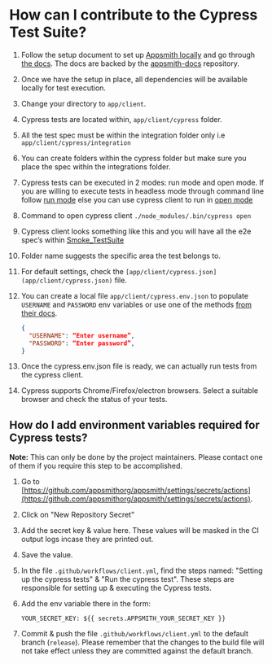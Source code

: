 # How can I contribute to the Cypress Test Suite?

1. Follow the setup document to set up [Appsmith locally](contributions/ClientSetup.md) and go through [the docs](https://docs.appsmith.com). The docs are backed by the [appsmith-docs](https://github.com/appsmithorg/appsmith-docs) repository.

1. Once we have the setup in place, all dependencies will be available locally for test execution.

1. Change your directory to `app/client`.

1. Cypress tests are located within, `app/client/cypress` folder.

1. All the test spec must be within the integration folder only i.e `app/client/cypress/integration`

1. You can create folders within the cypress folder but make sure you place the spec within the integrations folder.

1. Cypress tests can be executed in 2 modes: run mode and open mode.
   If you are willing to execute tests in headless mode through command line follow [run mode](https://docs.cypress.io/guides/guides/command-line.html#How-to-run-commands) else you can use cypress client to run in [open mode](https://docs.cypress.io/guides/guides/launching-browsers.html#Browsers)

1. Command to open cypress client `./node_modules/.bin/cypress open`

1. Cypress client looks something like this and you will have all the e2e spec’s within [Smoke_TestSuite](https://docs.cypress.io/guides/getting-started/writing-your-first-test.html#Step-1-Visit-a-page)

1. Folder name suggests the specific area the test belongs to.

1. For default settings, check the `[app/client/cypress.json](app/client/cypress.json)` file.

1. You can create a local file `app/client/cypress.env.json` to populate `USERNAME` and `PASSWORD` env variables or use one of the methods [from their docs](https://docs.cypress.io/guides/guides/environment-variables.html#Setting).

   ```json
   {
     "USERNAME": “Enter username”,
     "PASSWORD": “Enter password”,
   }
   ```

1. Once the cypress.env.json file is ready, we can actually run tests from the cypress client.

1. Cypress supports Chrome/Firefox/electron browsers. Select a suitable browser and check the status of your tests.

## How do I add environment variables required for Cypress tests?

**Note:** This can only be done by the project maintainers. Please contact one of them if you require this step to be accomplished.

1. Go to [https://github.com/appsmithorg/appsmith/settings/secrets/actions](https://github.com/appsmithorg/appsmith/settings/secrets/actions).
1. Click on "New Repository Secret"
1. Add the secret key & value here. These values will be masked in the CI output logs incase they are printed out.
1. Save the value.
1. In the file `.github/workflows/client.yml`, find the steps named: "Setting up the cypress tests" & "Run the cypress test". These steps are responsible for setting up & executing the Cypress tests.
1. Add the env variable there in the form:

   ```
   YOUR_SECRET_KEY: ${{ secrets.APPSMITH_YOUR_SECRET_KEY }}
   ```

1. Commit & push the file `.github/workflows/client.yml` to the default branch (`release`). Please remember that the changes to the build file will not take effect unless they are committed against the default branch.
